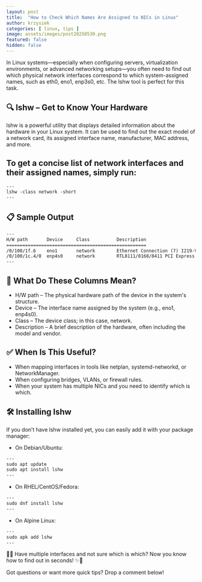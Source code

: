 ```yaml
---
layout: post
title:  "How to Check Which Names Are Assigned to NICs in Linux"
author: krzysiek
categories: [ linux, tips ]
image: assets/images/post20250530.png
featured: false
hidden: false
---
```


In Linux systems—especially when configuring servers, virtualization environments, or advanced networking setups—you often need to find out which physical network interfaces correspond to which system-assigned names, such as eth0, eno1, enp3s0, etc. The lshw tool is perfect for this task.

## 🔍 lshw – Get to Know Your Hardware
lshw is a powerful utility that displays detailed information about the hardware in your Linux system. It can be used to find out the exact model of a network card, its assigned interface name, manufacturer, MAC address, and more.

## To get a concise list of network interfaces and their assigned names, simply run:
```html
---
lshw -class network -short
---
```
## 📋 Sample Output
```html
---
H/W path       Device     Class          Description
====================================================
/0/100/1f.6    eno1       network        Ethernet Connection (7) I219-V
/0/100/1c.4/0  enp4s0     network        RTL8111/8168/8411 PCI Express Gigabit Ethernet Controller
---
```

## 🧠 What Do These Columns Mean?
- H/W path – The physical hardware path of the device in the system's structure.
- Device – The interface name assigned by the system (e.g., eno1, enp4s0).
- Class – The device class; in this case, network.
- Description – A brief description of the hardware, often including the model and vendor.

## ✅ When Is This Useful?
- When mapping interfaces in tools like netplan, systemd-networkd, or NetworkManager.
- When configuring bridges, VLANs, or firewall rules.
- When your system has multiple NICs and you need to identify which is which.

## 🛠️ Installing lshw
If you don’t have lshw installed yet, you can easily add it with your package manager:

- On Debian/Ubuntu:
```html
---
sudo apt update
sudo apt install lshw
---
```

- On RHEL/CentOS/Fedora:
```html
---
sudo dnf install lshw
---
```

- On Alpine Linux:
```html
---
sudo apk add lshw
---
```

🔧✨ Have multiple interfaces and not sure which is which? Now you know how to find out in seconds! ✨🔧

Got questions or want more quick tips? Drop a comment below!
